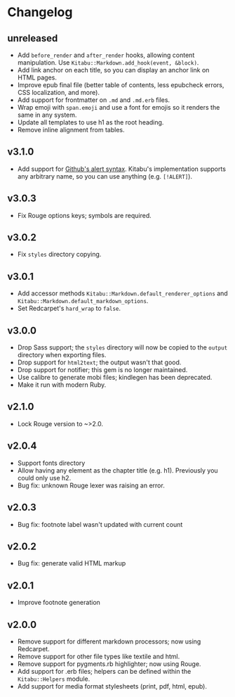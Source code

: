 # Changelog

## unreleased

- Add `before_render` and `after_render` hooks, allowing content manipulation.
  Use `Kitabu::Markdown.add_hook(event, &block)`.
- Add link anchor on each title, so you can display an anchor link on HTML
  pages.
- Improve epub final file (better table of contents, less epubcheck errors, CSS
  localization, and more).
- Add support for frontmatter on `.md` and `.md.erb` files.
- Wrap emoji with `span.emoji` and use a font for emojis so it renders the same
  in any system.
- Update all templates to use h1 as the root heading.
- Remove inline alignment from tables.

## v3.1.0

- Add support for
  [Github's alert syntax](https://github.com/orgs/community/discussions/16925).
  Kitabu's implementation supports any arbitrary name, so you can use anything
  (e.g. `[!ALERT]`).

## v3.0.3

- Fix Rouge options keys; symbols are required.

## v3.0.2

- Fix `styles` directory copying.

## v3.0.1

- Add accessor methods `Kitabu::Markdown.default_renderer_options` and
  `Kitabu::Markdown.default_markdown_options`.
- Set Redcarpet's `hard_wrap` to `false`.

## v3.0.0

- Drop Sass support; the `styles` directory will now be copied to the `output`
  directory when exporting files.
- Drop support for `html2text`; the output wasn't that good.
- Drop support for notifier; this gem is no longer maintained.
- Use calibre to generate mobi files; kindlegen has been deprecated.
- Make it run with modern Ruby.

## v2.1.0

- Lock Rouge version to ~>2.0.

## v2.0.4

- Support fonts directory
- Allow having any element as the chapter title (e.g. h1). Previously you could
  only use h2.
- Bug fix: unknown Rouge lexer was raising an error.

## v2.0.3

- Bug fix: footnote label wasn't updated with current count

## v2.0.2

- Bug fix: generate valid HTML markup

## v2.0.1

- Improve footnote generation

## v2.0.0

- Remove support for different markdown processors; now using Redcarpet.
- Remove support for other file types like textile and html.
- Remove support for pygments.rb highlighter; now using Rouge.
- Add support for .erb files; helpers can be defined within the
  `Kitabu::Helpers` module.
- Add support for media format stylesheets (print, pdf, html, epub).
